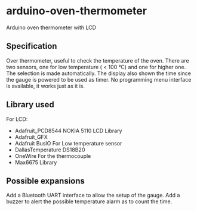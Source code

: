 # arduino-oven-thermometer
Arduino oven thermometer with LCD

## Specification
Over thermometer, useful to check the temperature of the oven. There are two sensors, one for low temperature ( < 100 °C) and one for higher one. The selection is made automatically. The display also shown the time since the gauge is powered to be used as timer. No programming menu interface is available, it works just as it is.

## Library used
For LCD:
 - Adafruit_PCD8544 NOKIA 5110 LCD Library
 - Adafruit_GFX
 - Adafruit BusIO
For Low temperature sensor
 - DallasTemperature DS18B20
 - OneWire
For the thermocouple
 - Max6675 Library

## Possible expansions
Add a Bluetooth UART interface to allow the setup of the gauge.
Add a buzzer to alert the possible temperature alarm as to count the time.